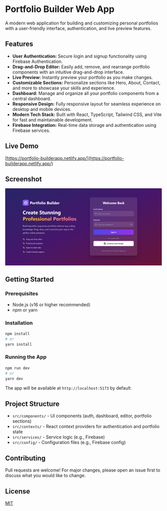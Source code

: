 # Portfolio Builder Web App

A modern web application for building and customizing personal portfolios with a user-friendly interface, authentication, and live preview features.

## Features

- **User Authentication:** Secure login and signup functionality using Firebase Authentication.
- **Drag-and-Drop Editor:** Easily add, remove, and rearrange portfolio components with an intuitive drag-and-drop interface.
- **Live Preview:** Instantly preview your portfolio as you make changes.
- **Customizable Sections:** Personalize sections like Hero, About, Contact, and more to showcase your skills and experience.
- **Dashboard:** Manage and organize all your portfolio components from a central dashboard.
- **Responsive Design:** Fully responsive layout for seamless experience on desktop and mobile devices.
- **Modern Tech Stack:** Built with React, TypeScript, Tailwind CSS, and Vite for fast and maintainable development.
- **Firebase Integration:** Real-time data storage and authentication using Firebase services.

## Live Demo
[https://portfolio-builderapp.netlify.app/](https://portfolio-builderapp.netlify.app/)

## Screenshot
![Portfolio Builder Web App Screenshot](src/Screenshot%20.png)
## Getting Started

### Prerequisites
- Node.js (v16 or higher recommended)
- npm or yarn

### Installation
```bash
npm install
# or
yarn install
```

### Running the App
```bash
npm run dev
# or
yarn dev
```

The app will be available at `http://localhost:5173` by default.

## Project Structure
- `src/components/` - UI components (auth, dashboard, editor, portfolio sections)
- `src/contexts/` - React context providers for authentication and portfolio state
- `src/services/` - Service logic (e.g., Firebase)
- `src/config/` - Configuration files (e.g., Firebase config)

## Contributing
Pull requests are welcome! For major changes, please open an issue first to discuss what you would like to change.

## License
[MIT](LICENSE)
